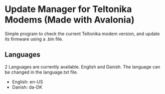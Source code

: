 # Update Manager for Teltonika Modems (Made with Avalonia)
Simple program to check the current Teltonika modem version, and update its firmware using a .bin file.<br>

## Languages
2 Languages are currently available. English and Danish. The language can be changed in the language.txt file.<br>
* English: en-US
* Danish: da-DK

